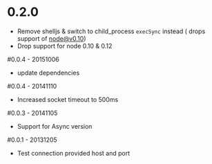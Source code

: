 # 0.2.0

 - Remove shelljs & switch to child_process `execSync` instead ( drops support of node@v0.10)
 - Drop support for node 0.10 & 0.12

#0.0.4 - 20151006
 - update dependencies

#0.0.4 - 20141110

- Increased socket timeout to 500ms

#0.0.3 - 20141105

- Support for Async version

#0.0.1 - 20131205

- Test connection provided host and port

